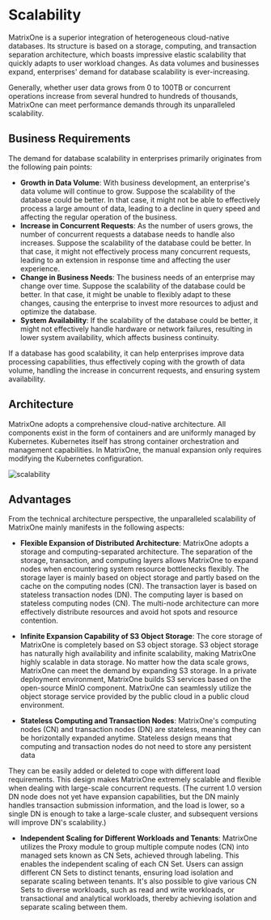 # Scalability

MatrixOne is a superior integration of heterogeneous cloud-native databases. Its structure is based on a storage, computing, and transaction separation architecture, which boasts impressive elastic scalability that quickly adapts to user workload changes. As data volumes and businesses expand, enterprises' demand for database scalability is ever-increasing.

Generally, whether user data grows from 0 to 100TB or concurrent operations increase from several hundred to hundreds of thousands, MatrixOne can meet performance demands through its unparalleled scalability.

## Business Requirements

The demand for database scalability in enterprises primarily originates from the following pain points:

- **Growth in Data Volume**: With business development, an enterprise's data volume will continue to grow. Suppose the scalability of the database could be better. In that case, it might not be able to effectively process a large amount of data, leading to a decline in query speed and affecting the regular operation of the business.
- **Increase in Concurrent Requests**: As the number of users grows, the number of concurrent requests a database needs to handle also increases. Suppose the scalability of the database could be better. In that case, it might not effectively process many concurrent requests, leading to an extension in response time and affecting the user experience.
- **Change in Business Needs**: The business needs of an enterprise may change over time. Suppose the scalability of the database could be better. In that case, it might be unable to flexibly adapt to these changes, causing the enterprise to invest more resources to adjust and optimize the database.
- **System Availability**: If the scalability of the database could be better, it might not effectively handle hardware or network failures, resulting in lower system availability, which affects business continuity.

If a database has good scalability, it can help enterprises improve data processing capabilities, thus effectively coping with the growth of data volume, handling the increase in concurrent requests, and ensuring system availability.

## Architecture

MatrixOne adopts a comprehensive cloud-native architecture. All components exist in the form of containers and are uniformly managed by Kubernetes. Kubernetes itself has strong container orchestration and management capabilities. In MatrixOne, the manual expansion only requires modifying the Kubernetes configuration.

![scalability](https://github.com/matrixorigin/artwork/blob/main/docs/overview/scalability.png)

## Advantages

From the technical architecture perspective, the unparalleled scalability of MatrixOne mainly manifests in the following aspects:

* **Flexible Expansion of Distributed Architecture**: MatrixOne adopts a storage and computing-separated architecture. The separation of the storage, transaction, and computing layers allows MatrixOne to expand nodes when encountering system resource bottlenecks flexibly. The storage layer is mainly based on object storage and partly based on the cache on the computing nodes (CN). The transaction layer is based on stateless transaction nodes (DN). The computing layer is based on stateless computing nodes (CN). The multi-node architecture can more effectively distribute resources and avoid hot spots and resource contention.

* **Infinite Expansion Capability of S3 Object Storage**: The core storage of MatrixOne is completely based on S3 object storage. S3 object storage has naturally high availability and infinite scalability, making MatrixOne highly scalable in data storage. No matter how the data scale grows, MatrixOne can meet the demand by expanding S3 storage. In a private deployment environment, MatrixOne builds S3 services based on the open-source MinIO component. MatrixOne can seamlessly utilize the object storage service provided by the public cloud in a public cloud environment.

* **Stateless Computing and Transaction Nodes**: MatrixOne's computing nodes (CN) and transaction nodes (DN) are stateless, meaning they can be horizontally expanded anytime. Stateless design means that computing and transaction nodes do not need to store any persistent data

They can be easily added or deleted to cope with different load requirements. This design makes MatrixOne extremely scalable and flexible when dealing with large-scale concurrent requests. (The current 1.0 version DN node does not yet have expansion capabilities, but the DN mainly handles transaction submission information, and the load is lower, so a single DN is enough to take a large-scale cluster, and subsequent versions will improve DN's scalability.)

* **Independent Scaling for Different Workloads and Tenants**: MatrixOne utilizes the Proxy module to group multiple compute nodes (CN) into managed sets known as CN Sets, achieved through labeling. This enables the independent scaling of each CN Set. Users can assign different CN Sets to distinct tenants, ensuring load isolation and separate scaling between tenants. It's also possible to give various CN Sets to diverse workloads, such as read and write workloads, or transactional and analytical workloads, thereby achieving isolation and separate scaling between them.
